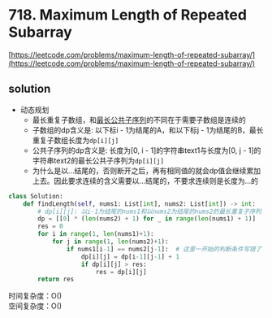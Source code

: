 # 718. Maximum Length of Repeated Subarray

[https://leetcode.com/problems/maximum-length-of-repeated-subarray/](https://leetcode.com/problems/maximum-length-of-repeated-subarray/)

## solution

- 动态规划
  - 最长重复子数组，和[最长公共子序列](./1143%20Longest%20Common%20Subsequence.md)的不同在于需要子数组是连续的
  - 子数组的dp含义是: 以下标i - 1为结尾的A，和以下标j - 1为结尾的B，最长重复子数组长度为`dp[i][j]`
  - 公共子序列的dp含义是: 长度为[0, i - 1]的字符串text1与长度为[0, j - 1]的字符串text2的最长公共子序列为`dp[i][j]`
  - 为什么是以...结尾的，否则断开之后，再有相同值的就会dp值会继续累加上去。因此要求连续的含义需要以...结尾的，不要求连续则是长度为...的

```python
class Solution:
    def findLength(self, nums1: List[int], nums2: List[int]) -> int:
        # dp[i][j]: 以i-1为结尾的nums1和以nums2为结尾的nums2的最长重复子序列
        dp = [[0] * (len(nums2) + 1) for _ in range(len(nums1) + 1)]
        res = 0
        for i in range(1, len(nums1)+1):
            for j in range(1, len(nums2)+1):
                if nums1[i-1] == nums2[j-1]:  # 这里一开始的判断条件写错了
                    dp[i][j] = dp[i-1][j-1] + 1
                    if dp[i][j] > res:
                        res = dp[i][j]
        return res
```

时间复杂度：O() <br>
空间复杂度：O()
